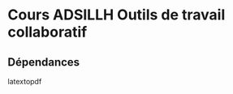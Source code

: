 Cours ADSILLH Outils de travail collaboratif
============================================

Dépendances
-----------

latextopdf

